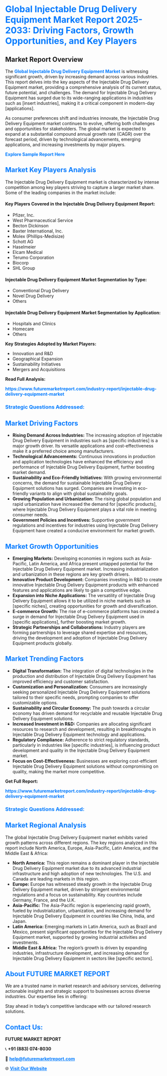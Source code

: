 <h1 style="color: #007BFF;">Global Injectable Drug Delivery Equipment Market Report 2025-2033: Driving Factors, Growth Opportunities, and Key Players</h1>

<section id="overview">
<h2>Market Report Overview</h2>
<p>The <a href="https://www.futuremarketreport.com/industry-report/injectable-drug-delivery-equipment-market" style="color: #007BFF; text-decoration: none;"><strong>Global Injectable Drug Delivery Equipment Market</strong></a> is witnessing significant growth, driven by increasing demand across various industries. This report delves into the key aspects of the Injectable Drug Delivery Equipment market, providing a comprehensive analysis of its current status, future potential, and challenges. The demand for Injectable Drug Delivery Equipment has surged due to its wide-ranging applications in industries such as [insert industries], making it a critical component in modern-day [applications].</p>
<p>As consumer preferences shift and industries innovate, the Injectable Drug Delivery Equipment market continues to evolve, offering both challenges and opportunities for stakeholders. The global market is expected to expand at a substantial compound annual growth rate (CAGR) over the forecast period, driven by technological advancements, emerging applications, and increasing investments by major players.</p>
</section>

<section id="overview">
<p><a href="https://www.futuremarketreport.com/request-sample/reportId=78322" style="color: #007BFF; text-decoration: none;"><strong>Explore Sample Report Here</strong></a></p>
</section>

<section id="key-players">
<h2 style="color: #007BFF;">Market Key Players Analysis</h2>
<p>The Injectable Drug Delivery Equipment market is characterized by intense competition among key players striving to capture a larger market share. Some of the leading companies in the market include:</p>
<h4>Key Players Covered in the Injectable Drug Delivery Equipment Report:</h4>
<ul><li>Pfizer, Inc.</li><li>West Pharmaceutical Service</li><li>Becton Dickinson</li><li>Baxter International, Inc.</li><li>Molex (Phillips-Medisize)</li><li>Schott AG</li><li>Haselmeier</li><li>Elcam Medical</li><li>Terumo Corporation</li><li>Biocorp</li><li>SHL Group</li></ul>
<h4>Injectable Drug Delivery Equipment Market Segmentation by Type:</h4>
<ul><li>Conventional Drug Delivery</li><li>Novel Drug Delivery</li><li>Others</li></ul>

<h4>Injectable Drug Delivery Equipment Market Segmentation by Application:</h4>
<ul><li>Hospitals and Clinics</li><li>Homecare</li><li>Others</li></ul>
<p><strong>Key Strategies Adopted by Market Players:</strong></p>
<ul>
<li>Innovation and R&D</li>
<li>Geographical Expansion</li>
<li>Sustainability Initiatives</li>
<li>Mergers and Acquisitions</li>
</ul>
</section>

<section>
<p><strong>Read Full Analysis: </strong></p><a href="https://www.futuremarketreport.com/industry-report/injectable-drug-delivery-equipment-market" style="color: #007BFF; text-decoration: none;"><strong>https://www.futuremarketreport.com/industry-report/injectable-drug-delivery-equipment-market</strong></a>
<h3 style="color: #007BFF;">Strategic Questions Addressed:</h3>
</section>

<section id="driving-factors">
<h2 style="color: #007BFF;">Market Driving Factors</h2>
<ul>
<li><strong>Rising Demand Across Industries:</strong> The increasing adoption of Injectable Drug Delivery Equipment in industries such as [specific industries] is a major growth driver. Its versatile applications and cost-effectiveness make it a preferred choice among manufacturers.</li>
<li><strong>Technological Advancements:</strong> Continuous innovations in production and application technologies have enhanced the efficiency and performance of Injectable Drug Delivery Equipment, further boosting market demand.</li>
<li><strong>Sustainability and Eco-Friendly Initiatives:</strong> With growing environmental concerns, the demand for sustainable Injectable Drug Delivery Equipment solutions has surged. Companies are investing in eco-friendly variants to align with global sustainability goals.</li>
<li><strong>Growing Population and Urbanization:</strong> The rising global population and rapid urbanization have increased the demand for [specific products], where Injectable Drug Delivery Equipment plays a vital role in meeting consumer needs.</li>
<li><strong>Government Policies and Incentives:</strong> Supportive government regulations and incentives for industries using Injectable Drug Delivery Equipment have created a conducive environment for market growth.</li>
</ul>
</section>

<section id="growth-opportunities">
<h2 style="color: #007BFF;">Market Growth Opportunities</h2>
<ul>
<li><strong>Emerging Markets:</strong> Developing economies in regions such as Asia-Pacific, Latin America, and Africa present untapped potential for the Injectable Drug Delivery Equipment market. Increasing industrialization and urbanization in these regions are key growth drivers.</li>
<li><strong>Innovative Product Development:</strong> Companies investing in R&D to create innovative Injectable Drug Delivery Equipment products with enhanced features and applications are likely to gain a competitive edge.</li>
<li><strong>Expansion into Niche Applications:</strong> The versatility of Injectable Drug Delivery Equipment allows it to be utilized in niche markets such as [specific niches], creating opportunities for growth and diversification.</li>
<li><strong>E-commerce Growth:</strong> The rise of e-commerce platforms has created a surge in demand for Injectable Drug Delivery Equipment used in [specific applications], further boosting market growth.</li>
<li><strong>Strategic Partnerships and Collaborations:</strong> Industry players are forming partnerships to leverage shared expertise and resources, driving the development and adoption of Injectable Drug Delivery Equipment products globally.</li>
</ul>
</section>

<section id="trending-factors">
<h2 style="color: #007BFF;">Market Trending Factors</h2>
<ul>
<li><strong>Digital Transformation:</strong> The integration of digital technologies in the production and distribution of Injectable Drug Delivery Equipment has improved efficiency and customer satisfaction.</li>
<li><strong>Customization and Personalization:</strong> Consumers are increasingly seeking personalized Injectable Drug Delivery Equipment solutions tailored to their specific needs, prompting companies to offer customizable options.</li>
<li><strong>Sustainability and Circular Economy:</strong> The push towards a circular economy has driven demand for recyclable and reusable Injectable Drug Delivery Equipment solutions.</li>
<li><strong>Increased Investment in R&D:</strong> Companies are allocating significant resources to research and development, resulting in breakthroughs in Injectable Drug Delivery Equipment technology and applications.</li>
<li><strong>Regulatory Compliance:</strong> Adherence to strict regulatory standards, particularly in industries like [specific industries], is influencing product development and quality in the Injectable Drug Delivery Equipment market.</li>
<li><strong>Focus on Cost-Effectiveness:</strong> Businesses are exploring cost-efficient Injectable Drug Delivery Equipment solutions without compromising on quality, making the market more competitive.</li>
</ul>
</section>

<section>
<p><strong>Get Full Report: </strong></p><a href="https://www.futuremarketreport.com/industry-report/injectable-drug-delivery-equipment-market" style="color: #007BFF; text-decoration: none;"><strong>https://www.futuremarketreport.com/industry-report/injectable-drug-delivery-equipment-market</strong></a>
<h3 style="color: #007BFF;">Strategic Questions Addressed:</h3>
</section>


<section id="regional-analysis">
<h2 style="color: #007BFF;">Market Regional Analysis</h2>
<p>The global Injectable Drug Delivery Equipment market exhibits varied growth patterns across different regions. The key regions analyzed in this report include North America, Europe, Asia-Pacific, Latin America, and the Middle East & Africa:</p>
<ul>
<li><strong>North America:</strong> This region remains a dominant player in the Injectable Drug Delivery Equipment market due to its advanced industrial infrastructure and high adoption of new technologies. The U.S. and Canada are leading markets in this region.</li>
<li><strong>Europe:</strong> Europe has witnessed steady growth in the Injectable Drug Delivery Equipment market, driven by stringent environmental regulations and a focus on sustainability. Key countries include Germany, France, and the U.K.</li>
<li><strong>Asia-Pacific:</strong> The Asia-Pacific region is experiencing rapid growth, fueled by industrialization, urbanization, and increasing demand for Injectable Drug Delivery Equipment in countries like China, India, and Japan.</li>
<li><strong>Latin America:</strong> Emerging markets in Latin America, such as Brazil and Mexico, present significant opportunities for the Injectable Drug Delivery Equipment market, supported by growing industrial activities and investments.</li>
<li><strong>Middle East & Africa:</strong> The region’s growth is driven by expanding industries, infrastructure development, and increasing demand for Injectable Drug Delivery Equipment in sectors like [specific sectors].</li>
</ul>
</section>

<footer>
<h2 style="color: #007BFF;">About FUTURE MARKET REPORT</h2>
<p>We are a trusted name in market research and advisory services, delivering actionable insights and strategic support to businesses across diverse industries. Our expertise lies in offering:</p>

<p>Stay ahead in today’s competitive landscape with our tailored research solutions.</p>

<h2 style="color: #007BFF;">Contact Us:</h2>
<p><strong>FUTURE MARKET REPORT</strong></p>
<p>📞 <strong>+91 (883) 074-8030</strong></p>
<p>📧 <strong><a href="mailto:help@futuremarketreport.com" style="color: #007BFF;">help@futuremarketreport.com</a></strong></p>
<p>🌐 <strong><a href="https://www.futuremarketreport.com/" style="color: #007BFF;">Visit Our Website</a></strong></p>
</footer>